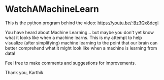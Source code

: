 # WatchAMachineLearn
This is the python program behind the video: https://youtu.be/-Bz3Qx8dcgI


You have heard about Machine Learning... but maybe you don't yet know what it looks like when a machine learns.  This is my attempt to help visualize (after simplifying) machine learning to the point that our brain can better comprehend what it might look like when a machine is learning from data!

Feel free to make comments and suggestions for improvements.

Thank you,
Karthik

